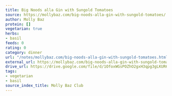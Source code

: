 ```yaml
---
title: Big Noods alla Gin with Sungold Tomatoes
source: https://mollybaz.com/big-noods-alla-gin-with-sungold-tomatoes/
author: Molly Baz
protein: []
vegetarian: true
herbs:
- basil
feeds: 0
rating: 0
category: dinner
url: "/notes/mollybaz.com/big-noods-alla-gin-with-sungold-tomatoes.html"
external_url: https://mollybaz.com/big-noods-alla-gin-with-sungold-tomatoes/
drive_url: https://drive.google.com/file/d/1OfoxWGsPOZhO2gxH3qpg3gLKUR6zdjB3/view?usp=drive_link
tags:
- vegetarian
- basil
source_index_title: Molly Baz Club
---
```



